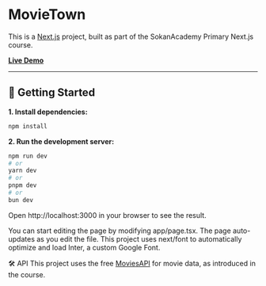 # MovieTown

This is a [Next.js](https://nextjs.org/) project, built as part of the SokanAcademy Primary Next.js course.

[**Live Demo**](https://movie-town-sigma.vercel.app/)

---

## 🚀 Getting Started

**1. Install dependencies:**

```bash
npm install
```

**2. Run the development server:**

```bash
npm run dev
# or
yarn dev
# or
pnpm dev
# or
bun dev
```
Open http://localhost:3000 in your browser to see the result.

You can start editing the page by modifying app/page.tsx. The page auto-updates as you edit the file.
This project uses next/font to automatically optimize and load Inter, a custom Google Font.

🛠️ API
This project uses the free [MoviesAPI](https://moviesapi.ir/) for movie data, as introduced in the course.

